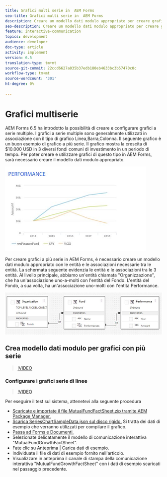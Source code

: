 ```yaml
---
title: Grafici multi serie in  AEM Forms
seo-title: Grafici multi serie in  AEM Forms
description: Creare un modello dati modulo appropriato per creare grafici a più serie nei documenti per la stampa e i canali Web.
seo-description: Creare un modello dati modulo appropriato per creare grafici a più serie nei documenti per la stampa e i canali Web.
feature: interactive-communication
topics: development
audience: developer
doc-type: article
activity: implement
version: 6.5
translation-type: tm+mt
source-git-commit: 22ccd6627a035b37edb180eb4633bc3b57470c0c
workflow-type: tm+mt
source-wordcount: '301'
ht-degree: 0%

---
```



# Grafici multiserie

 AEM Forms 6.5 ha introdotto la possibilità di creare e configurare grafici a serie multiple. I grafici a serie multiple sono generalmente utilizzati in associazione con il tipo di grafico Linea,Barra,Colonna. Il seguente grafico è un buon esempio di grafico a più serie. Il grafico mostra la crescita di $10.000 USD in 3 diversi fondi comuni di investimento in un periodo di tempo. Per poter creare e utilizzare grafici di questo tipo in  AEM Forms, sarà necessario creare il modello dati modulo appropriato.

![multiserie](assets/seriescharts.jfif)

Per creare grafici a più serie in  AEM Forms, è necessario creare un modello dati modulo appropriato con le entità e le associazioni necessarie tra le entità. La schermata seguente evidenzia le entità e le associazioni tra le 3 entità. Al livello principale, abbiamo un&#39;entità chiamata &quot;Organizzazione&quot;, che ha un&#39;associazione uno-a-molti con l&#39;entità del Fondo. L&#39;entità del Fondo, a sua volta, ha un&#39;associazione uno-molti con l&#39;entità Performance.

![formdatamodel](assets/formdatamodel.jfif)


## Crea modello dati modulo per grafici con più serie

>[!VIDEO](https://video.tv.adobe.com/v/26352/quality=9)


### Configurare i grafici serie di linee

>[!VIDEO](https://video.tv.adobe.com/v/26353?quality=9&learn=on)


Per eseguire il test sul sistema, attenetevi alla seguente procedura

* [Scaricate e importate il file MutualFundFactSheet.zip tramite AEM Package Manager.](assets/mutualfundfactsheet.zip)
* [Scarica SeriesChartSampleData.json sul disco rigido.](assets/serieschartsampledata.json) Si tratta dei dati di esempio che verranno utilizzati per compilare il grafico.
* [Passa ad Forms e Documenti.](https://helpx.adobe.com/aem/forms.html/content/dam/formsanddocuments.html)
* Selezionate delicatamente il modello di comunicazione interattiva &quot;MutualFundGrowthFactSheet&quot;.
* Fate clic su Anteprima | Carica dati di esempio.
* Individuate il file di dati di esempio fornito nell&#39;articolo.
* Visualizzare in anteprima il canale di stampa della comunicazione interattiva &quot;MutualFundGrowthFactSheet&quot; con i dati di esempio scaricati nel passaggio precedente.
